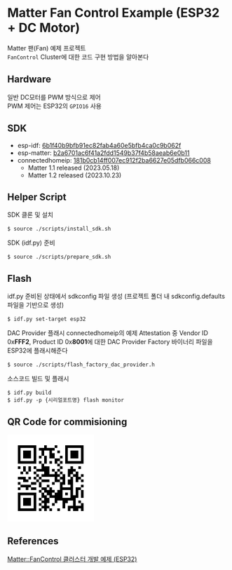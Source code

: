 # Matter Fan Control Example (ESP32 + DC Motor)
Matter 팬(Fan) 예제 프로젝트<br>
`FanControl` Cluster에 대한 코드 구현 방법을 알아본다

Hardware
---
일반 DC모터를 PWM 방식으로 제어<br>
PWM 제어는 ESP32의 `GPIO16` 사용

SDK
---
- esp-idf: [6b1f40b9bfb91ec82fab4a60e5bfb4ca0c9b062f](https://github.com/espressif/esp-idf/tree/6b1f40b9bfb91ec82fab4a60e5bfb4ca0c9b062f)
- esp-matter: [b2a6701ac6f41a2fdd1549b37f4b58aeab6e0b11](https://github.com/espressif/esp-matter/commit/b2a6701ac6f41a2fdd1549b37f4b58aeab6e0b11)
- connectedhomeip: [181b0cb14ff007ec912f2ba6627e05dfb066c008](https://github.com/project-chip/connectedhomeip/commit/181b0cb14ff007ec912f2ba6627e05dfb066c008)
  - Matter 1.1 released (2023.05.18)
  - Matter 1.2 released (2023.10.23)

Helper Script
---
SDK 클론 및 설치
```shell
$ source ./scripts/install_sdk.sh
```
SDK (idf.py) 준비
```shell
$ source ./scripts/prepare_sdk.sh
```

Flash
---
idf.py 준비된 상태에서 sdkconfig 파일 생성 (프로젝트 폴더 내 sdkconfig.defaults 파일을 기반으로 생성)
```shell
$ idf.py set-target esp32
```
DAC Provider 플래시
connectedhomeip의 예제 Attestation 중 Vendor ID 0x**FFF2**, Product ID 0x**8001**에 대한 DAC Provider Factory 바이너리 파일을 ESP32에 플래시해준다
```shell
$ source ./scripts/flash_factory_dac_provider.h
```
소스코드 빌드 및 플래시
```shell
$ idf.py build
$ idf.py -p {시리얼포트명} flash monitor
```

QR Code for commisioning
---
![qrcode.png](./resource/DACProvider/qrcode.png)

References
---
[Matter::FanControl 클러스터 개발 예제 (ESP32)](https://yogyui.tistory.com/entry/PROJ-MatterFanControl-%ED%81%B4%EB%9F%AC%EC%8A%A4%ED%84%B0-%EA%B0%9C%EB%B0%9C-%EC%98%88%EC%A0%9C-ESP32)